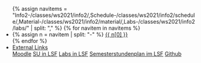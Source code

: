 <ul class="nav nav-tabs">
{% assign navitems = "Info2-/classes/ws2021/info2/,Schedule-/classes/ws2021/info2/schedule/,Material-/classes/ws2021/info2/material/,Labs-/classes/ws2021/info2/labs/" | split: "," %}
{% for navitem in navitems %}
  <li class="nav-item">
    {% assign n = navitem | split: "-" %}
    <a class="nav-link {% if page.url == n[1] %}active{% endif %}" href="{{ site.baseurl }}{{ n[1] }}">{{ n[0] }}</a>
  </li>
{% endfor %}
<li class="nav-item dropdown">
    <a class="nav-link dropdown-toggle" data-toggle="dropdown" href="#" role="button" aria-haspopup="true" aria-expanded="false">External Links</a>
    <div class="dropdown-menu">
      <a class="dropdown-item" target = "ex_link" href="https://moodle.htw-berlin.de/course/view.php?id=33324">Moodle</a>
      <a class="dropdown-item" target = "ex_link" href="https://lsf.htw-berlin.de/qisserver/rds?state=verpublish&status=init&vmfile=no&publishid=179751&moduleCall=webInfo&publishConfFile=webInfo&publishSubDir=veranstaltung">SU in LSF</a>
      <a class="dropdown-item" target = "ex_link" href="https://lsf.htw-berlin.de/qisserver/rds?state=wsearchv&search=2&veranstaltung.veranstid=176899">Labs in LSF</a>
      <a class="dropdown-item" target = "ex_link" href="https://lsf.htw-berlin.de/qisserver/rds?state=wplan&act=stg&pool=stg&show=plan&P.vx=kurz&r_zuordabstgv.semvonint=2&r_zuordabstgv.sembisint=2&k_abstgv.abstgvnr=231">Semesterstundenplan im LSF</a>
      <a class="dropdown-item" target = "ex_link" href="https://github.com/htw-imi-info2">Github</a>
    </div>
  </li>
</ul>
